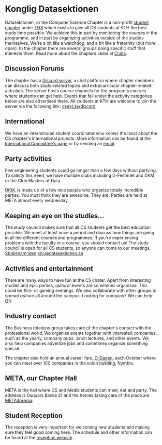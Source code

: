 # Konglig Datasektionen

Datasektionen, or the Computer Science Chapter is a non-profit
[student chapter](https://sv.wikipedia.org/wiki/Studentsektion)
under [THS](https://thskth.se) which exists to give all CS students at
KTH the best study time possible. We achieve this in part by monitoring
the courses in the programme, and in part by organizing activities
outside of the studies themselves. We're a bit like a watchdog, and
a bit like a fraternity (but more open). In the chapter there are
several groups doing specific stuff that interests them. Read more about the chapters clubs at [Clubs](/namnder?lang=en).

## Discussion Forums

The chapter has a [Discord server](https://dsekt.se/discord), a chat platform where chapter members can discuss both study-related topics and extracurricular chapter-related activities. The server hosts course channels for the program's courses where students can get help. Events that fall under the activity categories below are also advertised there. All students at KTH are welcome to join the server via the following link: [dsekt.se/discord](https://dsekt.se/discord).

## International

We have an international student coordinator who knows the most about the CS chapter's international projects. More information can be found at the [International Committee's page](/namnder/internationella-namnden?lang=en) or by sending an [email](mailto:isc@datasektionen.se).

## Party activities

Few engineering students could go longer than a few days without partying.
To satisty this need, we have multiple clubs including D-Festeriet and DKM, or the Club Masters of Data.

[DKM](/namnder/dkm?lang=en), is made up of a few nice people who organize totally
incredible parties. You must think they are awesome. They are.
Parties are held at META almost every wednesday.

## Keeping an eye on the studies...

The study council makes sure that all CS students get the best education
possible. We meet at least once a period and discuss how things are going
in all the different courses and programmes. If you're experiencing problems
with the faculty or a course, you should contact us!  The study council is
open for all CS students, so anyone can come to our meetings.
[Studienämnden](/namnder/studienamnden?lang=en)
[sno@datasektionen.se](mailto:sno@datasektionen.se)

## Activities and entertainment

There are many ways to have fun at the CS chater. Apart from interesting
studies and epic parties, _qultural_ events are sometimes organized. This
could be film- or gaming evenings. We also collaborate with other groups to spread _qulture_ all around the campus. Looking for company? We can help! [QN](/namnder/qulturnamnden?lang=en)

## Industry contact

The Business relations group takes care of the chapter's contact with the professional world. We organize events together with interested companies, such as the yearly, company pubs, lunch lectures, and other events. We also help companies advertize jobs and sometimes organize something special.

The chapter also hold an annual career fare, [D-Dagen](/naringsliv/d-dagen?lang=en), each October where you can meet over 100 companies in the union building, Nymble.

## META, our Chapter Hall

META is the hall where CS and Media students can meet, eat and party.
The address is Osquars Backe 21 and the heroes taking care of the place
are [METAdorerna](en/clubs/metadorerna).

## Student Reception

The reception is very important for welcoming new students and making sure they
feel good coming here. The schedule and other information can be found at
the [reception website](/namnder/mottagningen?lang=en).
